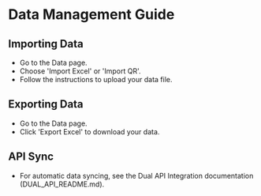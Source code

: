 # Data Management Guide

## Importing Data
- Go to the Data page.
- Choose 'Import Excel' or 'Import QR'.
- Follow the instructions to upload your data file.

## Exporting Data
- Go to the Data page.
- Click 'Export Excel' to download your data.

## API Sync
- For automatic data syncing, see the Dual API Integration documentation (DUAL_API_README.md). 